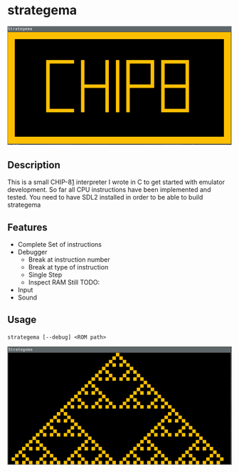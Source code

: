 # strategema
![logo](https://raw.githubusercontent.com/juliusf/strategema/master/doc/chip8_logo.png)
## Description
This is a small CHIP-8[1] interpreter I wrote in C to get started with emulator development. So far all CPU instructions have been implemented and tested. You need to have SDL2 installed in order to be able to build strategema
## Features
  + Complete Set of instructions
  + Debugger
    - Break at instruction number
    - Break at type of instruction
    - Single Step
    - Inspect RAM
Still TODO:
   + Input
   + Sound
## Usage
```
strategema [--debug] <ROM path>
```
![logo](https://raw.githubusercontent.com/juliusf/strategema/master/doc/sirpinski.png)

[1]: https://en.wikipedia.org/wiki/CHIP-8
